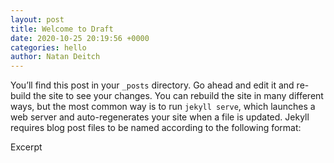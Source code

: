 ```yaml
---
layout: post
title: Welcome to Draft
date: 2020-10-25 20:19:56 +0000
categories: hello
author: Natan Deitch
---
```


You’ll find this post in your `_posts` directory. Go ahead and edit it and re-build the site to see your changes. You can rebuild the site in many different ways, but the most common way is to run `jekyll serve`, which launches a web server and auto-regenerates your site when a file is updated.
Jekyll requires blog post files to be named according to the following format:

Excerpt
